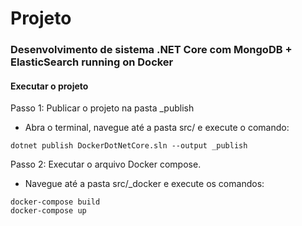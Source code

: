 # Projeto
### Desenvolvimento de sistema .NET Core com MongoDB + ElasticSearch running on Docker

#### Executar o projeto
Passo 1: Publicar o projeto na pasta _publish
- Abra o terminal, navegue até a pasta src/ e execute o comando:
```
dotnet publish DockerDotNetCore.sln --output _publish
```

Passo 2: Executar o arquivo Docker compose.
- Navegue até a pasta src/_docker e execute os comandos:
```
docker-compose build
docker-compose up
```
